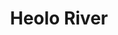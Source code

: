---
title: "Heolo River"
title_bn: "হেওলো নদী"
description: "It’s a mountain originated border river that flows by the side of Tripura and pass Bakhaitola, Randhunikura and Ghoshbar before ending in Dorsha Gang."
---